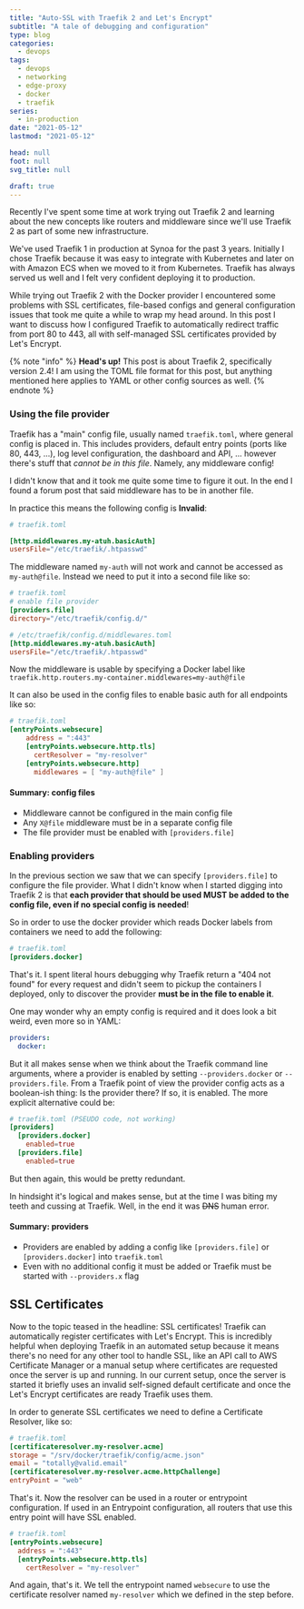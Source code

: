 ```yaml
---
title: "Auto-SSL with Traefik 2 and Let's Encrypt"
subtitle: "A tale of debugging and configuration"
type: blog
categories:
  - devops
tags:
  - devops
  - networking
  - edge-proxy
  - docker
  - traefik
series:
  - in-production
date: "2021-05-12"
lastmod: "2021-05-12"

head: null
foot: null
svg_title: null

draft: true
---
```


Recently I've spent some time at work trying out Traefik 2 and learning about the new concepts like routers and middleware since we'll use Traefik 2 as part of some new infrastructure.

We've used Traefik 1 in production at Synoa for the past 3 years. Initially I chose Traefik because it was easy to integrate with Kubernetes and later on with Amazon ECS when we moved to it from Kubernetes. Traefik has always served us well and I felt very confident deploying it to production.

While trying out Traefik 2 with the Docker provider I encountered some problems with SSL certificates, file-based configs and general configuration issues that took me quite a while to wrap my head around. In this post I want to discuss how I configured Traefik to automatically redirect traffic from port 80 to 443, all with self-managed SSL certificates provided by Let's Encrypt.

{% note "info" %}
**Head's up!** This post is about Traefik 2, specifically version 2.4!
I am using the TOML file format for this post, but anything mentioned here applies to YAML or other config sources as well.
{% endnote %}

### Using the file provider

Traefik has a "main" config file, usually named `traefik.toml`, where general config is placed in. This includes providers, default entry points (ports like 80, 443, ...), log level configuration, the dashboard and API, ... however there's stuff that _cannot be in this file_. Namely, any middleware config! 

I didn't know that and it took me quite some time to figure it out. In the end I found a forum post that said middleware has to be in another file.

In practice this means the following config is **Invalid**:

```toml
# traefik.toml

[http.middlewares.my-atuh.basicAuth]
usersFile="/etc/traefik/.htpasswd"
```

The middleware named `my-auth` will not work and cannot be accessed as `my-auth@file`. Instead we need to put it into a second file like so:

```toml
# traefik.toml
# enable file provider
[providers.file]
directory="/etc/traefik/config.d/"
```

```toml
# /etc/traefik/config.d/middlewares.toml
[http.middlewares.my-atuh.basicAuth]
usersFile="/etc/traefik/.htpasswd"
```

Now the middleware is usable by specifying a Docker label like `traefik.http.routers.my-container.middlewares=my-auth@file`

It can also be used in the config files to enable basic auth for all endpoints like so:

```toml
# traefik.toml
[entryPoints.websecure]
    address = ":443"
    [entryPoints.websecure.http.tls]
      certResolver = "my-resolver"
    [entryPoints.websecure.http]
      middlewares = [ "my-auth@file" ]
```

#### Summary: config files

- Middleware cannot be configured in the main config file
- Any `X@file` middleware must be in a separate config file
- The file provider must be enabled with `[providers.file]`

### Enabling providers

In the previous section we saw that we can specify `[providers.file]` to configure the file provider. What I didn't know when I started digging into Traefik 2 is that **each provider that should be used MUST be added to the config file, even if no special config is needed**!

So in order to use the docker provider which reads Docker labels from containers we need to add the following:

```toml
# traefik.toml
[providers.docker]
```

That's it. I spent literal hours debugging why Traefik return a "404 not found" for every request and didn't seem to pickup the containers I deployed, only to discover the provider **must be in the file to enable it**. 

One may wonder why an empty config is required and it does look a bit weird, even more so in YAML:

```yaml
providers:
  docker:
```

But it all makes sense when we think about the Traefik command line arguments, where a provider is enabled by setting `--providers.docker` or `--providers.file`. From a Traefik point of view the provider config acts as a boolean-ish thing: Is the provider there? If so, it is enabled. The more explicit alternative could be:
```toml
# traefik.toml (PSEUDO code, not working)
[providers]
  [providers.docker]
    enabled=true
  [providers.file]
    enabled=true
```

But then again, this would be pretty redundant. 

In hindsight it's logical and makes sense, but at the time I was biting my teeth and cussing at Traefik. Well, in the end it was ~~DNS~~ human error. 

#### Summary: providers

- Providers are enabled by adding a config like `[providers.file]` or `[providers.docker]` into `traefik.toml`
- Even with no additional config it must be added or Traefik must be started with `--providers.x` flag

## SSL Certificates

Now to the topic teased in the headline: SSL certificates! Traefik can automatically register certificates with Let's Encrypt. This is incredibly helpful when deploying Traefik in an automated setup because it means there's no need for any other tool to handle SSL, like an API call to AWS Certificate Manager or a manual setup where certificates are requested once the server is up and running.
In our current setup, once the server is started it briefly uses an invalid self-signed default certificate and once the Let's Encrypt certificates are ready Traefik uses them.

In order to generate SSL certificates we  need to define a Certificate Resolver, like so:

```toml
# traefik.toml
[certificateresolver.my-resolver.acme]
storage = "/srv/docker/traefik/config/acme.json"
email = "totally@valid.email"
[certificateresolver.my-resolver.acme.httpChallenge]
entryPoint = "web"
```

That's it. Now the resolver can be used in a router or entrypoint configuration. If used in an Entrypoint configuration, all routers that use this entry point will have SSL enabled.

```toml
# traefik.toml
[entryPoints.websecure]
  address = ":443"
  [entryPoints.websecure.http.tls]
    certResolver = "my-resolver"
```

And again, that's it. We tell the entrypoint named `websecure` to use the certificate resolver named `my-resolver` which we defined in the step before.
